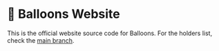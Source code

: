 # 🎈 Balloons Website

This is the official website source code for Balloons.
For the holders list, check the [main branch](https://github.com/RawrbearHS/balloons/blob/main/HOLDERS.md).
